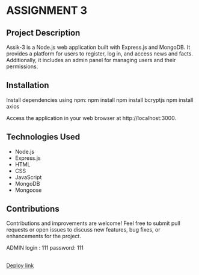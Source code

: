 # ASSIGNMENT 3

## Project Description
Assik-3 is a Node.js web application built with Express.js and MongoDB. It provides a platform for users to register, log in, and access news and facts. Additionally, it includes an admin panel for managing users and their permissions.

## Installation
Install dependencies using npm:
npm install
npm install bcryptjs
npm install axios

Access the application in your web browser at http://localhost:3000.

## Technologies Used
- Node.js
- Express.js
- HTML
- CSS
- JavaScript
- MongoDB
- Mongoose

## Contributions
Contributions and improvements are welcome! Feel free to submit pull requests or open issues to discuss new features, bug fixes, or enhancements for the project.

ADMIN 
login :    111
password:  111

##
[Deploy link](https://cars-j92o.onrender.com/)
